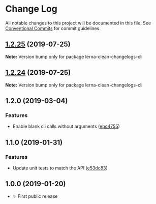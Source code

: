 # Change Log

All notable changes to this project will be documented in this file.
See [Conventional Commits](https://conventionalcommits.org) for commit guidelines.

## [1.2.25](https://gitlab.com/codsen/codsen/compare/lerna-clean-changelogs-cli@1.2.24...lerna-clean-changelogs-cli@1.2.25) (2019-07-25)

**Note:** Version bump only for package lerna-clean-changelogs-cli





## [1.2.24](https://gitlab.com/codsen/codsen/compare/lerna-clean-changelogs-cli@1.2.23...lerna-clean-changelogs-cli@1.2.24) (2019-07-25)

**Note:** Version bump only for package lerna-clean-changelogs-cli

## 1.2.0 (2019-03-04)

### Features

- Enable blank cli calls without arguments ([ebc4755](https://gitlab.com/codsen/codsen/commit/ebc4755))

## 1.1.0 (2019-01-31)

### Features

- Update unit tests to match the API ([e53dc83](https://gitlab.com/codsen/codsen/commit/e53dc83))

## 1.0.0 (2019-01-20)

- ✨ First public release
